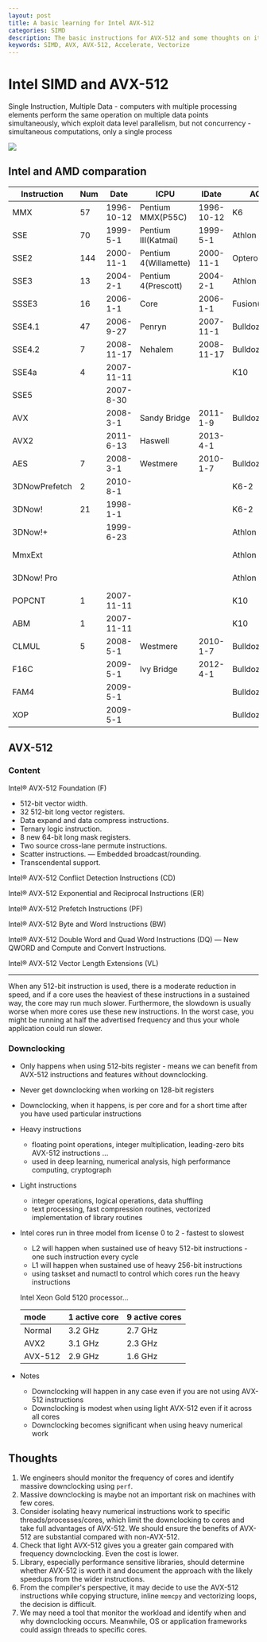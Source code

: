 ```yaml
---
layout: post
title: A basic learning for Intel AVX-512
categories: SIMD
description: The basic instructions for AVX-512 and some thoughts on it.
keywords: SIMD, AVX, AVX-512, Accelerate, Vectorize
---
```


# Intel SIMD and AVX-512

Single Instruction, Multiple Data - computers with multiple processing elements perform the same operation on multiple data points simultaneously, which exploit data level parallelism, but not concurrency - simultaneous computations, only a single process 

![](C:\Users\leyao\Downloads\SIMD2.svg.png)

## Intel and AMD comparation

| **Instruction** | **Num** | **Date**   | **ICPU**              | **IDate**  | **ACPU**       | **ADate**  |
| --------------- | ------- | ---------- | --------------------- | ---------- | -------------- | ---------- |
| MMX             | 57      | 1996-10-12 | Pentium MMX(P55C)     | 1996-10-12 | K6             | 1997-4-1   |
| SSE             | 70      | 1999-5-1   | Pentium III(Katmai)   | 1999-5-1   | Athlon XP      | 2001-10-9  |
| SSE2            | 144     | 2000-11-1  | Pentium 4(Willamette) | 2000-11-1  | Opteron        | 2003-4-22  |
| SSE3            | 13      | 2004-2-1   | Pentium 4(Prescott)   | 2004-2-1   | Athlon 64      | 2005-4-1   |
| SSSE3           | 16      | 2006-1-1   | Core                  | 2006-1-1   | Fusion(Bobcat) | 2011-1-5   |
| SSE4.1          | 47      | 2006-9-27  | Penryn                | 2007-11-1  | Bulldozer      | 2011-9-7   |
| SSE4.2          | 7       | 2008-11-17 | Nehalem               | 2008-11-17 | Bulldozer      | 2011-9-7   |
| SSE4a           | 4       | 2007-11-11 |                       |            | K10            | 2007-11-11 |
| SSE5            |         | 2007-8-30  |                       |            |                |            |
| AVX             |         | 2008-3-1   | Sandy Bridge          | 2011-1-9   | Bulldozer      | 2011-9-7   |
| AVX2            |         | 2011-6-13  | Haswell               | 2013-4-1   |                |            |
| AES             | 7       | 2008-3-1   | Westmere              | 2010-1-7   | Bulldozer      | 2011-9-7   |
| 3DNowPrefetch   | 2       | 2010-8-1   |                       |            | K6-2           | 1998-5-28  |
| 3DNow!          | 21      | 1998-1-1   |                       |            | K6-2           | 1998-5-28  |
| 3DNow!+         |         | 1999-6-23  |                       |            | Athlon         | 1999-6-23  |
| MmxExt          |         |            |                       |            | Athlon         | 1999-6-23  |
| 3DNow! Pro      |         |            |                       |            | Athlon XP      | 2001-10-9  |
| POPCNT          | 1       | 2007-11-11 |                       |            | K10            | 2007-11-11 |
| ABM             | 1       | 2007-11-11 |                       |            | K10            | 2007-11-11 |
| CLMUL           | 5       | 2008-5-1   | Westmere              | 2010-1-7   | Bulldozer      | 2011-9-7   |
| F16C            |         | 2009-5-1   | Ivy Bridge            | 2012-4-1   | Bulldozer      | 2011-9-7   |
| FAM4            |         | 2009-5-1   |                       |            | Bulldozer      | 2011-9-7   |
| XOP             |         | 2009-5-1   |                       |            | Bulldozer      | 2011-9-7   |

## AVX-512

### Content

Intel® AVX-512 Foundation (F) 

- 512-bit vector width.
- 32 512-bit long vector registers.
- Data expand and data compress instructions.
- Ternary logic instruction.
- 8 new 64-bit long mask registers.
- Two source cross-lane permute instructions.
- Scatter instructions. — Embedded broadcast/rounding.
- Transcendental support.

Intel® AVX-512 Conflict Detection Instructions (CD) 

Intel® AVX-512 Exponential and Reciprocal Instructions (ER)  

Intel® AVX-512 Prefetch Instructions (PF) 

Intel® AVX-512 Byte and Word Instructions (BW) 

Intel® AVX-512 Double Word and Quad Word Instructions (DQ) — New QWORD and Compute and Convert Instructions. 

Intel® AVX-512 Vector Length Extensions (VL) 

---

When any 512-bit instruction is used, there is a moderate reduction in speed, and if a core uses the heaviest of these instructions in a sustained way, the core may run much slower. Furthermore, the slowdown is usually worse when more cores use these new instructions. In the worst case, you might be running at half the advertised frequency and thus your whole application could run slower. 

### Downclocking

- Only happens when using 512-bits register - means we can benefit from AVX-512 instructions and features without downclocking. 

- Never get downclocking when working on 128-bit registers

- Downclocking, when it happens, is per core and for a short time after you have used particular instructions

- Heavy instructions
  - floating point operations, integer multiplication, leading-zero bits AVX-512 instructions ...
  - used in deep learning, numerical analysis, high performance computing, cryptograph
  
- Light instructions
  - integer operations, logical operations, data shuffling
  - text processing, fast compression routines, vectorized implementation of library routines
  
- Intel cores run in three model from license 0 to 2 - fastest to slowest
  - L2 will happen when sustained use of heavy 512-bit instructions - one such instruction every cycle
  - L1 will happen when sustained use of heavy 256-bit instructions
  -  using taskset and numactl to control which cores run the heavy instructions

   Intel Xeon Gold 5120 processor…

  | mode    | 1 active core | 9 active cores |
  | :------ | :------------ | :------------- |
  | Normal  | 3.2 GHz       | 2.7 GHz        |
  | AVX2    | 3.1 GHz       | 2.3 GHz        |
  | AVX-512 | 2.9 GHz       | 1.6 GHz        |

- Notes

  - Downclocking  will happen in any case even if you are not using AVX-512 instructions
  - Downclocking is modest when using light AVX-512 even if it across all cores
  - Downclocking becomes significant when using heavy numerical work

## Thoughts

1. We engineers should monitor the frequency of cores and identify massive downclocking using `perf`.
2. Massive downclocking is maybe not an important risk on machines with few cores.
3. Consider isolating heavy numerical instructions work to specific threads/processes/cores, which limit the downclocking to cores and take full advantages of AVX-512. We should ensure the benefits of AVX-512 are substantial compared with non-AVX-512.
4. Check that light AVX-512 gives you a greater gain compared with frequency downclocking. Even the cost is lower.
5. Library, especially performance sensitive libraries, should determine whether AVX-512 is worth it and document the approach with the likely speedups from the wider instructions.
6. From the compiler's perspective, it may decide to use the AVX-512 instructions while copying structure, inline `memcpy` and vectorizing loops, the decision is difficult.
7. We may need a tool that monitor the workload and identify when and why downclocking occurs. Meanwhile, OS or application frameworks could assign threads to specific cores.

